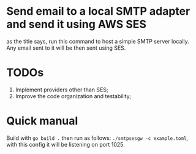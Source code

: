 # Send email to a local SMTP adapter and send it using AWS SES
as the title says, run this command to host a simple SMTP server locally. Any email sent to it will be then sent using SES.

# TODOs
1. Implement providers other than SES;
2. Improve the code organization and testability;

# Quick manual
Build with `go build .` then run as follows:
`./smtpsesgw -c example.toml`, with this config it will be listening on port 1025.

